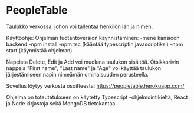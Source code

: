 # PeopleTable
Taulukko verkossa, johon voi tallentaa henkilön iän ja nimen.  

Käyttöohje:
Ohjelman tuotantoversion käynnistäminen:
-mene kansioon backend
-npm install
-npm tsc (kääntää typescriptin javascriptiksi)
-npm start (käynnistää ohjelman)

Napeista Delete, Edit ja Add voi muokata taulukon sisältöä. 
Otsikkorivin nappeja "First name", "Last name" ja "Age" voi käyttää taulukon järjestämiseen napin nimeämän ominaisuuden perusteella.

Sovellus löytyy verkosta osoitteesta: https://peopletable.herokuapp.com/

Ohjelma on toteutetukseen on käytetty Typescript -ohjelmointikieltä, React ja Node kirjastoja sekä MongoDB tietokantaa.
